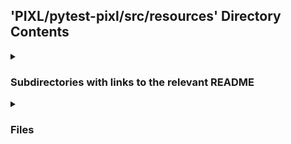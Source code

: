 ## 'PIXL/pytest-pixl/src/resources' Directory Contents

<details>
<summary>
<h3> Subdirectories with links to the relevant README </h3> 

</summary>

[ssl](./ssl/README.md)

</details>

<details>
<summary>
<h3> Files </h3> 

</summary>

| **User docs** |
| :--- |
| README.md |

</details>

